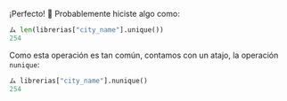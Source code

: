 ¡Perfecto! :clap: Probablemente hiciste algo como:

```python
ム len(librerias["city_name"].unique())
254
```

Como esta operación es tan común, contamos con un atajo, la operación `nunique`:

```python
ム librerias["city_name"].nunique()
254
```
